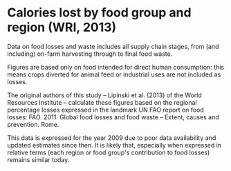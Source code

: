 # Calories lost by food group and region (WRI, 2013)

Data on food losses and waste includes all supply chain stages, from (and including) on-farm harvesting through to final food waste.

Figures are based only on food intended for direct human consumption: this means crops diverted for animal feed or industrial uses are not included as losses.

The original authors of this study – Lipinski et al. (2013) of the World Resources Institute – calculate these figures based on the regional percentage losses expressed in the landmark UN FAO report on food losses: FAO. 2011. Global food losses and food waste – Extent, causes and prevention. Rome.

This data is expressed for the year 2009 due to poor data availability and updated estimates since then. It is likely that, especially when expressed in relative terms (each region or food group's contribution to food losses) remains similar today.